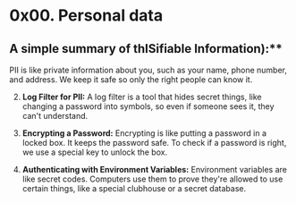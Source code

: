 # 0x00. Personal data

## A simple summary of thISifiable Information):**
   PII is like private information about you, such as your name, phone number, and address. We keep it safe so only the right people can know it.

2. **Log Filter for PII:**
   A log filter is a tool that hides secret things, like changing a password into symbols, so even if someone sees it, they can't understand.

3. **Encrypting a Password:**
   Encrypting is like putting a password in a locked box. It keeps the password safe. To check if a password is right, we use a special key to unlock the box.

4. **Authenticating with Environment Variables:**
   Environment variables are like secret codes. Computers use them to prove they're allowed to use certain things, like a special clubhouse or a secret database.